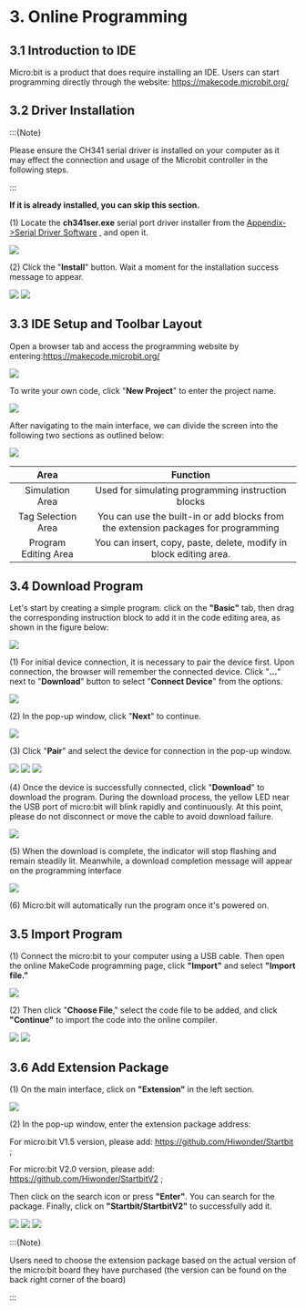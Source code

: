 # 3. Online Programming

## 3.1 Introduction to IDE

Micro:bit is a product that does require installing an IDE. Users can start programming directly through the website: <https://makecode.microbit.org/>

## 3.2 Driver Installation

:::{Note}

Please ensure the CH341 serial driver is installed on your computer as it may effect the connection and usage of the Microbit controller in the following steps.

:::

**If it is already installed, you can skip this section.**

(1) Locate the **ch341ser.exe** serial port driver installer from the [Appendix->Serial Driver Software](resources_download.md) , and open it.

<img   class="common_img"  src="../_static/media/chapter_3/image1.png"  />

(2) Click the "**Install**" button. Wait a moment for the installation success message to appear.

<img   class="common_img"  src="../_static/media/chapter_3/image2.png"  />

<img   class="common_img"  src="../_static/media/chapter_3/image21.png"  />

## 3.3 IDE Setup and Toolbar Layout

Open a browser tab and access the programming website by entering:<https://makecode.microbit.org/>

<img   class="common_img"  src="../_static/media/chapter_3/image3.png"  />

To write your own code, click "**New Project**" to enter the project name.

<img   class="common_img"  src="../_static/media/chapter_3/image4.png"   />

After navigating to the main interface, we can divide the screen into the following two sections as outlined below:

<img   class="common_img"  src="../_static/media/chapter_3/image5.png"   />

| **Area** | **Function** |
|:--:|:--:|
| Simulation Area | Used for simulating programming instruction blocks |
| Tag Selection Area | You can use the built-in or add blocks from the extension packages for programming |
| Program Editing Area | You can insert, copy, paste, delete, modify in block editing area. |

## 3.4 Download Program 

Let's start by creating a simple program. click on the **"Basic"** tab, then drag the corresponding instruction block to add it in the code editing area, as shown in the figure below:

<img   class="common_img"  src="../_static/media/chapter_3/image6.png"   />

(1) For initial device connection, it is necessary to pair the device first. Upon connection, the browser will remember the connected device. Click "**...**" next to "**Download**" button to select "**Connect Device**" from the options.

<img   class="common_img"  src="../_static/media/chapter_3/image7.png"   />

(2) In the pop-up window, click "**Next**" to continue.

<img   class="common_img"  src="../_static/media/chapter_3/image8.png"   />

(3) Click "**Pair**" and select the device for connection in the pop-up window.

<img   class="common_img"  src="../_static/media/chapter_3/image9.png"  />

<img   class="common_img"  src="../_static/media/chapter_3/image10.png"   />

<img   class="common_img"  src="../_static/media/chapter_3/image11.png"   />

(4) Once the device is successfully connected, click "**Download**" to download the program. During the download process, the yellow LED near the USB port of micro:bit will blink rapidly and continuously. At this point, please do not disconnect or move the cable to avoid download failure.

<img   class="common_img"  src="../_static/media/chapter_3/image12.png"   />

(5) When the download is complete, the indicator will stop flashing and remain steadily lit. Meanwhile, a download completion message will appear on the programming interface

<img   class="common_img"  src="../_static/media/chapter_3/image13.png"   />

(6) Micro:bit will automatically run the program once it's powered on.

## 3.5 Import Program

(1) Connect the micro:bit to your computer using a USB cable. Then open the online MakeCode programming page, click **"Import"** and select **"Import file."**

<img   class="common_img"  src="../_static/media/chapter_3/image14.png"  />

(2) Then click "**Choose File**," select the code file to be added, and click **"Continue"** to import the code into the online compiler.

<img   class="common_img"  src="../_static/media/chapter_3/image15.png"  />

<img   class="common_img"  src="../_static/media/chapter_3/image16.png"  />

## 3.6 Add Extension Package

(1) On the main interface, click on **"Extension"** in the left section.

<img   class="common_img"  src="../_static/media/chapter_3/image17.png"  />

(2) In the pop-up window, enter the extension package address:

For micro:bit V1.5 version, please add: <https://github.com/Hiwonder/Startbit> ;

For micro:bit V2.0 version, please add: <https://github.com/Hiwonder/StartbitV2> ;

Then click on the search icon or press **"Enter"**. You can search for the package. Finally, click on **"Startbit/StartbitV2"** to successfully add it.

<img   class="common_img"  src="../_static/media/chapter_3/image18.png"  />

<img   class="common_img"  src="../_static/media/chapter_3/image19.png"  />

<img   class="common_img"  src="../_static/media/chapter_3/image20.png"  />

:::{Note}

Users need to choose the extension package based on the actual version of the micro:bit board they have purchased (the version can be found on the back right corner of the board)

:::
